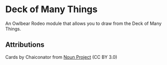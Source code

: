 # Deck of Many Things
An Owlbear Rodeo module that allows you to draw from the Deck of Many Things.


## Attributions
Cards by Chaiconator from <a href="https://thenounproject.com/browse/icons/term/cards/" target="_blank" title="Cards Icons">Noun Project</a> (CC BY 3.0) 